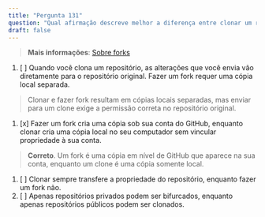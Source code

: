 ```yaml
---
title: "Pergunta 131"  
question: "Qual afirmação descreve melhor a diferença entre clonar um repositório e fazer um fork de um repositório?"  
draft: false  
---
```


> **Mais informações**: [Sobre forks](https://docs.github.com/en/pull-requests/collaborating-with-pull-requests/working-with-forks/about-forks)

1. [ ] Quando você clona um repositório, as alterações que você envia vão diretamente para o repositório original. Fazer um fork requer uma cópia local separada.  
  > Clonar e fazer fork resultam em cópias locais separadas, mas enviar para um clone exige a permissão correta no repositório original.  
1. [x] Fazer um fork cria uma cópia sob sua conta do GitHub, enquanto clonar cria uma cópia local no seu computador sem vincular propriedade à sua conta.  
  > **Correto**. Um fork é uma cópia em nível de GitHub que aparece na sua conta, enquanto um clone é uma cópia somente local.  
1. [ ] Clonar sempre transfere a propriedade do repositório, enquanto fazer um fork não.  
1. [ ] Apenas repositórios privados podem ser bifurcados, enquanto apenas repositórios públicos podem ser clonados.  

